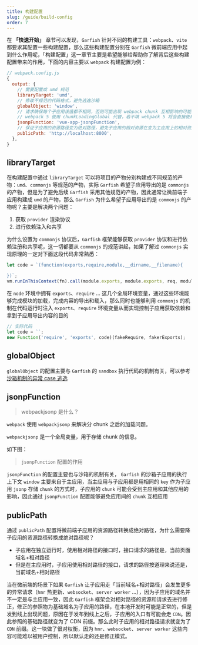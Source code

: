 ```yaml
---
title: 构建配置
slug: /guide/build-config
order: 7
---
```


在 **「快速开始」** 章节可以发现，`Garfish` 针对不同的构建工具：`webpack`、`vite` 都要求其配置一些构建配置，那么这些构建配置分别在 `Garfish` 微前端应用中起到什么作用呢，「构建配置」这一章节主要是希望能够给帮助你了解背后这些构建配置带来的作用，下面的内容主要以 `webpack` 构建配置为例：

```js
// webpack.config.js
{
  output: {
    // 需要配置成 umd 规范
    libraryTarget: 'umd',
    // 修改不规范的代码格式，避免逃逸沙箱
    globalObject: 'window',
    // 请求确保每个子应用该值都不相同，否则可能出现 webpack chunk 互相影响的可能
    // webpack 5 使用 chunkLoadingGlobal 代替，若不填 webpack 5 将会直接使用 package.json name 作为唯一值，请确保应用间的 name 各不相同
    jsonpFunction: 'vue-app-jsonpFunction',
    // 保证子应用的资源路径变为绝对路径，避免子应用的相对资源在变为主应用上的相对资源，因为子应用和主应用在同一个文档流，相对路径是相对于主应用而言的
    publicPath: 'http://localhost:8000',
  },
}
```

## libraryTarget

在构建配置中通过 `libraryTarget` 可以将项目的产物分别构建成不同规范的产物：`umd`、`commonjs` 等规范的产物，实际 `Garfish` 希望子应用导出的是 `commonjs` 的产物，但是为了避免后续 `Garfish` 采用其他规范的产物，因此通常让微前端子应用构建成 `umd` 的产物，那么 `Garfish` 为什么希望子应用导出的是 `commonjs` 的产物呢？主要是解决两个问题：

1. 获取 `provider` 渲染协议
2. 进行依赖注入和共享

为什么设置为 `commonjs` 协议后，`Garfish` 框架能够获取 `provider` 协议和进行依赖注册和共享呢，这一切都要从 `commonjs` 的规范讲起，如果了解过 `commonjs` 实现原理的一定对下面这段代码非常熟悉：

```js
let code = `(function(exports,require,module,__dirname,__filename){

})`;
vm.runInThisContext(fn).call(module.exports, module.exports, req, module);
```

在 `node` 环境中拥有 `exports`、`require` ... 这几个全局环境变量，通过这些环境能够完成模块的加载，完成内容的导出和载入，那么同时也能够利用 `commonjs` 的机制在代码运行时注入 `exports`、`require` 环境变量从而实现控制子应用获取依赖和拿到子应用导出内容的目的

```js
// 实际代码
let code = ``;
new Function('require', 'exports', code)(fakeRequire, fakerExports);
```

## globalObject

`globalObject` 的配置主要与 `Garfish` 的 `sandbox` 执行代码的机制有关，可以参考 [沙箱机制的异常 case 逃逸](./sandbox.md#特殊-case)

## jsonpFunction

> webpackjsonp 是什么？

`webpack` 使用 `webpackjsonp` 来解决分 chunk 之后的加载问题。

`webpackjsonp` 是一个全局变量，用于存储 chunk 的信息。

如下图：

> `jsonpFunction` 配置的作用

`jsonpFunction` 的配置主要也与沙箱的机制有关， `Garfish` 的沙箱子应用的执行上下文 `window` 主要来自于主应用，当主应用与子应用都是用相同的 `key` 作为子应用 `jsonp` 存储 `chunk` 的方式时，子应用的 `chunk` 可能会受到主应用和其他应用的影响，因此通过 `jsonpFunction` 配置能够避免应用间的 `chunk` 互相应用

## publicPath

通过 `publicPath` 配置将微前端子应用的资源路径转换成绝对路径，为什么需要降子应用的资源路径转换成绝对路径呢？

- 子应用在独立运行时，使用相对路径的接口时，接口请求的路径是，当前页面域名+相对路径
- 但是在主应用时，子应用使用相对路径的接口，请求的路径按道理来说还是，当前域名+相对路径

当在微前端的场景下如果 `Garfish` 让子应用走「当前域名+相对路径」会发生更多的异常请求（`hmr` 热更新、`websocket`、`server worker` ...），因为子应用的域名并不一定是与主应用一致，因此 `Garfish` 框架会对相对路径的资源和请求去进行修正，修正的参照物为基础域名为子应用的路径，在本地开发时可能是正常的，但是发到线上出现问题，原因在于发布到线上之后，子应用的入口有可能会走 `CDN`。因此参照的基础路径就变为了 CDN 前缀。那么此时子应用的相对路径请求就变为了 `CDN` 前缀。这一块做了很对权衡，因为 `hmr`、`websocket`、`server worker` 这些内容可能难以被用户控制，所以默认走的还是修正模式。
